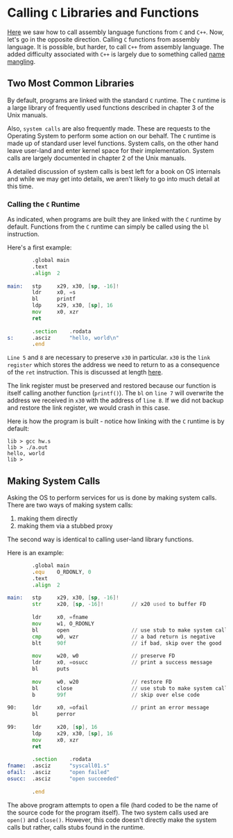 # Calling `C` Libraries and Functions

[Here](../interop/interop.md) we saw how to call assembly language functions from `C` and `C++`. Now, let's go in the opposite direction. Calling `C` functions from assembly language. It is possible, but harder, to call `C++` from assembly language. The added difficulty associated with `C++` is largely due to something called [name mangling](../static/static.md).

## Two Most Common Libraries

By default, programs are linked with the standard `C` runtime. The `C` runtime is a large library of frequently used functions described in chapter 3 of the Unix manuals.

Also, `system calls` are also frequently made. These are requests to the Operating System to perform some action on our behalf. The `C` runtime is made up of standard user level functions. System calls, on the other hand leave user-land and enter kernel space for their implementation. System calls are largely documented in chapter 2 of the Unix manuals.

A detailed discussion of system calls is best left for a book on OS internals and while we may get into details, we aren't likely to go into much detail at this time.

### Calling the `C` Runtime

As indicated, when programs are built they are linked with the `C` runtime by default. Functions from the `C` runtime can simply be called using the `bl` instruction.

Here's a first example:

```asm
        .global main                                                    // 1 
        .text                                                           // 2 
        .align  2                                                       // 3 
                                                                        // 4 
main:   stp     x29, x30, [sp, -16]!                                    // 5 
        ldr     x0, =s                                                  // 6 
        bl      printf                                                  // 7 
        ldp     x29, x30, [sp], 16                                      // 8 
        mov     x0, xzr                                                 // 9 
        ret                                                             // 10 
                                                                        // 11 
        .section    .rodata                                             // 12 
s:      .asciz      "hello, world\n"                                    // 13 
        .end                                                            // 14 
```

`Line 5` and `8` are necessary to preserve `x30` in particular. `x30` is the `link register` which stores the address we need to return to as a consequence of the `ret` instruction. This is discussed at length [here](../regs/backup.md).

The link register must be preserved and restored because our function is itself calling another function (`printf()`). The `bl` on `line 7` will overwrite the address we received in `x30` with the address of `line 8`. If we did not backup and restore the link register, we would crash in this case.

Here is how the program is built - notice how linking with the `C` runtime is by default:

```text
lib > gcc hw.s
lib > ./a.out
hello, world
lib > 
```

## Making System Calls

Asking the OS to perform services for us is done by making system calls.
There are two ways of making system calls:

1) making them directly
2) making them via a stubbed proxy

The second way is identical to calling user-land library functions.

Here is an example:

```asm
        .global main                                                    // 1 
        .equ    O_RDONLY, 0                                             // 2 
        .text                                                           // 3 
        .align  2                                                       // 4 
                                                                        // 5 
main:   stp     x29, x30, [sp, -16]!                                    // 6 
        str     x20, [sp, -16]!         // x20 used to buffer FD        // 7 
                                                                        // 8 
        ldr     x0, =fname                                              // 9 
        mov     w1, O_RDONLY                                            // 10 
        bl      open                    // use stub to make system call // 11 
        cmp     w0, wzr                 // a bad return is negative     // 12 
        blt     90f                     // if bad, skip over the good   // 13 
                                                                        // 14 
        mov     w20, w0                 // preserve FD                  // 15 
        ldr     x0, =osucc              // print a success message      // 16 
        bl      puts                                                    // 17 
                                                                        // 18 
        mov     w0, w20                 // restore FD                   // 19 
        bl      close                   // use stub to make system call // 20 
        b       99f                     // skip over else code          // 21 
                                                                        // 22 
90:     ldr     x0, =ofail              // print an error message       // 23 
        bl      perror                                                  // 24 
                                                                        // 25 
99:     ldr     x20, [sp], 16                                           // 26 
        ldp     x29, x30, [sp], 16                                      // 27 
        mov     x0, xzr                                                 // 28 
        ret                                                             // 29 
                                                                        // 30 
        .section    .rodata                                             // 31 
fname:  .asciz      "syscall01.s"                                       // 32 
ofail:  .asciz      "open failed"                                       // 33 
osucc:  .asciz      "open succeeded"                                    // 34 
                                                                        // 35 
        .end                                                            // 36 
```

The above program attempts to open a file (hard coded to be the name of the source code for the program itself). The two system calls used are `open()` and `close()`. However, this code doesn't directly make the system calls but rather, calls stubs found in the runtime.
